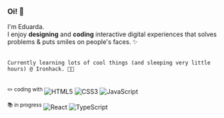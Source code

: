 ### Oi! 👋

I'm Eduarda.<br>
I enjoy **designing** and **coding** interactive digital experiences that solves problems & puts smiles on people's faces. ✨<br><br>

`Currently learning lots of cool things (and sleeping very little hours) @ Ironhack. 👩‍💻`<br><br>

<sup>✏️ coding with</sup>
![HTML5](https://img.shields.io/badge/-HTML5-E34F26?style=flat-square&logo=html5&logoColor=white)
![CSS3](https://img.shields.io/badge/-CSS3-1572B6?style=flat-square&logo=css3)
![JavaScript](https://img.shields.io/badge/-JavaScript-yellow?style=flat-square&logo=javascript&logoColor=white)

<sup>📚 in progress</sup>
![React](https://img.shields.io/badge/-React-black?style=flat-square&logo=react&logoColor=white)
![TypeScript](https://img.shields.io/badge/-TypeScript-blue?style=flat-square&logo=typescript&logoColor=white)
